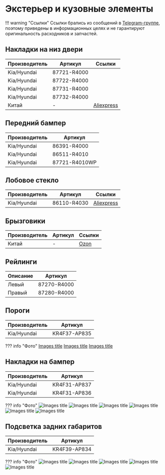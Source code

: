 # Экстерьер и кузовные элементы

!!! warning "Ссылки"
    Ссылки брались из сообщений в [Telegram-группе](https://t.me/Kia_Sportage_5_Turbo), поэтому приведены в информационных целях и не гарантируют оригинальность расходников и запчастей.

## Накладки на низ двери

| Производитель | Артикул   | Ссылки |
|---|---|---|
| Kia/Hyundai |87721-R4000 |
| Kia/Hyundai |87722-R4000 |
| Kia/Hyundai |87731-R4000 |
| Kia/Hyundai |87732-R4000 |
| Китай | - | [Aliexpress](https://aliexpress.ru/item/1005007795959195.html)|

## Передний бампер 

| Производитель | Артикул   |
|---|---|
| Kia/Hyundai |86391-R4000 |
| Kia/Hyundai |86511-R4010 |
| Kia/Hyundai |87721-R4010WP |

## Лобовое стекло

| Производитель | Артикул | Ссылки |
|---|---| --- |
| Kia/Hyundai | 86110-R4030 | [Aliexpress](https://sl.aliexpress.ru/p?key=d2KcV8Z) |

## Брызговики

| Производитель | Артикул   | Ссылки |
|---|---|---|
| Китай | - | [Ozon](https://ozon.ru/t/mzDJV1R)|

## Рейлинги

| Описание | Артикул |
| --- | --- |
| Левый | 87270-R4000 |
| Правый| 87280-R4000 |

## Пороги
| Производитель | Артикул |
| --- | --- |
| Kia/Hyundai | KR4F37-AP835 |


??? info "Фото"
    [Images title](../images/KR4F37-AP835_1.avif)
    [Images title](../images/KR4F37-AP835_2.avif)
    [Images title](../images/KR4F37-AP835_3.avif)

## Накладки на бампер
| Производитель | Артикул |
| --- | --- |
| Kia/Hyundai | KR4F31-AP837 |
| Kia/Hyundai| KR4F31-AP836 |

??? info "Фото"
    ![Images title](../images/KR4F31-AP837_1.avif)
    ![Images title](../images/KR4F31-AP837_2.avif)
    ![Images title](../images/KR4F31-AP837_3.avif)
    ![Images title](../images/KR4F31-AP837_4.avif)
    ![Images title](../images/KR4F31-AP837_5.avif)
    ![Images title](../images/KR4F31-AP837_6.avif)

## Подсветка задних габаритов
| Производитель | Артикул |
| --- | --- |
| Kia/Hyundai | KR4F39-AP834 |

??? info "Фото"
    ![Images title](../images/KR4F39-AP834_1.avif)
    ![Images title](../images/KR4F39-AP834_2.avif)
    ![Images title](../images/KR4F39-AP834_3.avif)
    ![Images title](../images/KR4F39-AP834_4.avif)
    ![Images title](../images/KR4F39-AP834_5.avif)
